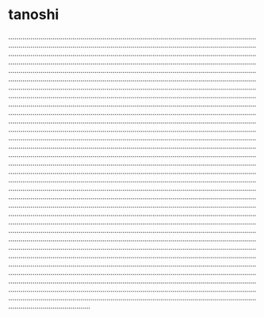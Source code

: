 # tanoshi

.........................................................................................................................................................................................................................................................................................................................................................................................................................................................................................................................................................................................................................................................................................................................................................................................................................................................................................................................................................................................................................................................................................................................................................................................................................................................................................................................................................................................................................................................................................................................................................................................................................................................................................................................................................................................................................................................................................................................................................................................................................................................................................................................................................................................................................................................................................................................................................................................................................................................................................................................................................................................................................................................................................................................................................................................................................................................................................................................................................................................................................................................................................................................................................................................................................................................................................................................................................................................................................................................................................................................................................................................................................................................................................................................................................................................................................................................................................................................................................................................................................................................................................................................................................................